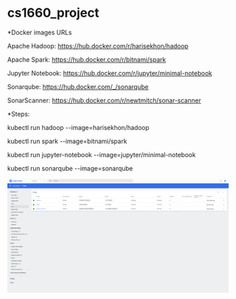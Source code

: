 # cs1660_project
*Docker images URLs

Apache Hadoop: https://hub.docker.com/r/harisekhon/hadoop

Apache Spark: https://hub.docker.com/r/bitnami/spark

Jupyter Notebook: https://hub.docker.com/r/jupyter/minimal-notebook

Sonarqube: https://hub.docker.com/_/sonarqube

SonarScanner: https://hub.docker.com/r/newtmitch/sonar-scanner

*Steps: 

kubectl run hadoop --image=harisekhon/hadoop

kubectl run spark --image=bitnami/spark

kubectl run jupyter-notebook --image=jupyter/minimal-notebook

kubectl run sonarqube --image=sonarqube

![image](https://github.com/angel4576/cs1660_project/blob/master/Kubernetes.png)
